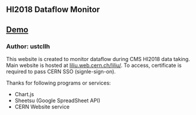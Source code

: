 ## HI2018 Dataflow Monitor
## [Demo](https://ustcllh.github.io/HI2018DataflowMonitor/)
### Author: ustcllh

This website is created to monitor dataflow during CMS HI2018 data taking.
Main website is hosted at [liliu.web.cern.ch/liliu/](https://liliu.web.cern.ch/liliu/). To access, certificate is required to pass CERN SSO (signle-sign-on).

Thanks for following programs or services:
* Chart.js
* Sheetsu (Google SpreadSheet API)
* CERN Website service
